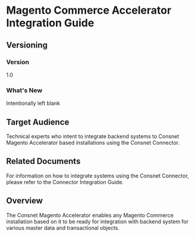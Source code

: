 
# Magento Commerce Accelerator Integration Guide

## Versioning 

### Version 
1.0 

### What's New
Intentionally left blank

## Target Audience
Technical experts who intent to integrate backend systems to Consnet Magento Accelerator based installations using the Consnet Connector.

## Related Documents
For information on how to integrate systems using the Consnet Connector, please refer to the Connector Integration Guide. 

## Overview
The Consnet Magento Accelerator enables any Magento Commerce installation based on it to be ready for integration with backend system for various master data and transactional objects. 
<!--stackedit_data:
eyJoaXN0b3J5IjpbMjEyNTk0MTgwMiwxNDM3OTAzNDEsLTM5OD
Y3NDg5OCwxMzQ5MDc1OTUsLTEwNDE3NDQ3MThdfQ==
-->
